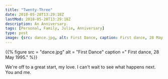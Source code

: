 ```yaml
---
title: "Twenty-Three"
date: 2018-05-28T13:29:18Z
lastMod: 2018-05-28T13:29:18Z
description: An Anniversary.
tags: [Personal, Family, Julie, Anniversary]
type: post
image: {src: dance.jpg, alt: First Dance, caption: First dance, 28 May 1995. }
---
```


{{% figure
   src     = "dance.jpg"
   alt     = "First Dance"
   caption =" First dance, 28 May 1995."
%}}

We're off to a great start, my love. I can't wait to see what happens next.
You and me.
